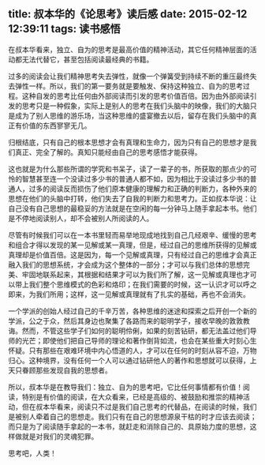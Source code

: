 title: 叔本华的《论思考》读后感
date: 2015-02-12 12:39:11
tags: 读书感悟
---
在叔本华看来，独立、自为的思考是最高价值的精神活动，其它任何精神层面的活动都无法代替它，甚至包括阅读最经典的书籍。

过多的阅读会让我们精神思考失去弹性，就像一个弹簧受到持续不断的重压最终失去弹性一样。所以，我们的第一要务就是要触发、保持这种独立、自为的思考过程。这种自发的思考比任何由外部阅读而引发的思考价值百倍。因为由外部阅读引发的思考只是一种假象，实际上是别人的思考在我们头脑中的映像，我们的大脑只是成为了别人思维的游乐场，当这种思维的盛宴撤去以后，留存在我们头脑中的真正有价值的东西寥寥无几。

归根结底，只有自己的根本思想才会有真理和生命力，因为只有自己的思想才是我们真正、完全了解的。真知只能经由自己的思考感悟才能获得。

这也就是为什么那些所谓的学究和书呆子，读了一辈子的书，所获取的那点少的可怜的智慧甚至连一个没读过多少书的普通人都不如，因为相比于没读过多少书的普通人，过多的阅读反而损伤了他们原本健康的理解力和正确的判断力，各种外来的思想在他们的头脑中打转，他们失去了自我的判断力和思考力。正如叔本华说：让自己没有自己思想的最稳妥的方法就是在空闲的每一分钟马上随手拿起本书。他们是不停地阅读别人，却不会被别人所阅读的人。

尽管有时候我们可以在一本书里轻而易举地现成地找到自己几经艰辛、缓慢的思考和组合才得以发现的某一见解或某一真理，但是，经过自己的思维所获得的见解或真理却是价值百倍。这是因为，每一个见解或真理，只有经过自己的思维才会真正融入我们的思想系统，才会成为这个整体的一部分；才可以与我们总体的思想完美、牢固地联系起来，其根据和结果才可以为我们所了解，这一见解或真理也才可以带上我们整个思维模式的色彩和烙印；在我们需要的时候，这一认识才可以呼之即来，为我们所用；这样，这一见解或真理就有了扎实的基础，再也不会消失。

一个学派的创始人经过自己的千辛万苦，各种思维的迷途和探索之后开创一个新的学派，公之于众，然后其身边也聚集了各路而来的聪明学子，接收早晚的敦敦教诲。然而，不管这些学子们如何的聪明伶俐，如果的刻苦钻研，都无法盖过他们导师的光芒；即使他们把自己导师的理论和著作倒背如流，也会在某些重大时刻心生怀疑。只有那些在艰难环境中内心悟道的人，才可以在任何的时刻从容不迫，万物归心。这种境界，没有任何一个人可以通过钻研他人的著作和思想就可以获得，上天只眷顾那些发现自我的思想者。

所以，叔本华是在教导我们：独立、自为的思考吧，它比任何事情都有价值！阅读，特别是有价值的阅读，在大众看来，已经是高级的、被鼓励和推崇的精神活动，但在叔本华看来，阅读只不过是我们自己思考的代替品，在阅读的时候，我们是被别人牵着自己的思想走。我们只有在自己的思想源泉干枯的时才应该去阅读；而只是为了阅读随手拿起的一本书，就赶走和消除自己的、具原始力度的思想，这样做就是对我们的灵魂犯罪。

思考吧，人类！
